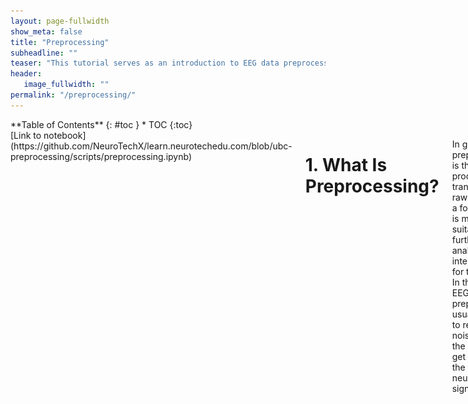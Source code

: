 ```yaml
---
layout: page-fullwidth
show_meta: false
title: "Preprocessing"
subheadline: ""
teaser: "This tutorial serves as an introduction to EEG data preprocessing. If you want to see some actual code that you can play around with, take a look at our IPython Notebook example"
header:
   image_fullwidth: ""
permalink: "/preprocessing/"
---
```

<div class="row">
<div class="medium-4 medium-push-8 columns" markdown="1">
<div class="panel radius" markdown="1">
**Table of Contents**
{: #toc }
*  TOC
{:toc}
</div>
</div><!-- /.medium-4.columns -->


<div class="medium-8 medium-pull-4 columns" markdown="1">
[Link to notebook](https://github.com/NeuroTechX/learn.neurotechedu.com/blob/ubc-preprocessing/scripts/preprocessing.ipynb)  

# 1. What Is Preprocessing?  

In general, preprocessing is the procedure of transforming raw data into a format that is more suitable for further analysis and interpretable for the user. In the case of EEG data, preprocessing usually refers to removing noise from the data to get closer to the true neural signals.  

### 1.1. Why is preprocessing needed?    
There are several reasons why preprocessing is necessary for EEG data. First of all, the signals that are picked up from the scalp are not necessarily an accurate representation of the signals originating from the brain, as the spatial information gets lost. Secondly, EEG data tends to contain a lot of noise which can obscure weaker EEG signals. Artifacts such as blinking or muscle movement can contaminate the data and distort the picture. Finally, we want to separate the relevant neural signals from random neural activity that occurs during EEG recordings.  


![](../images/filtered_unfiltered.png)  
*An example of unfiltered (left) vs filtered (right) EEG data - Image taken from [http://clinicalgate.com/filters-in-the-electroencephalogram/](http://clinicalgate.com/filters-in-the-electroencephalogram/) [(1)](#references)*  

### 1.2. How would preprocessing differ based on the desired analysis  
As EEG preprocessing is still an active area of research, there is no universally adopted EEG preprocessing pipeline, which means that researchers have some freedom in choosing how to transform the raw data. Below are some questions that might help you choose the more appropriate preprocessing techniques:  
-    What kinds of artifacts might be present in your data? Which ones do you want to remove, and which ones do you want to flag to be aware of?  
     -     For example, depending on your experiment eye movements and blinking could be considered a source of noise but they could also reveal important patterns   
-    Is your analysis being done online or offline?     
     -     If you’re preprocessing data as soon as it arrives, you might not be able to use more computationally expensive methods  
-    Which features do you want to focus on?    
     -     For example, if you want to look at event-related potentials (ERPs), you will need to have accurate temporal information, whereas for motor imagery classification you will need accurate spatial information  

Finally, keep in mind that even the best preprocessing techniques will not be able to account for bad data - if your subjects weren’t performing the task correctly or weren’t paying attention to the task or if your equipment was malfunctioning, it may be best to simply run the experiment again, rather that trying to salvage the data.  


## 2. Importing Data   
The majority of this article will be aimed at Python users, referencing the [MNE library](https://martinos.org/mne/stable/index.html) [(2)](#references) for MEG and EEG analysis. It is also [available for C](https://martinos.org/mne/stable/manual/c_reference.html) [(3)](#references), and most of the concepts mentioned should have equivalents in other languages too. For example, if working with Matlab (or Octave), libraries such as [EEGlab](https://sccn.ucsd.edu/eeglab/), [Fieldtrip](http://www.fieldtriptoolbox.org/) and [Brainstorm](http://neuroimage.usc.edu/brainstorm/) were all created to do this sort of thing and more!   


### 2.1. FIF  
The primary file format supported by MNE is .fif, or the [Functional Imaging file format](http://martinos.org/mne/stable/tutorials/seven_stories_about_mne.html?highlight=fif#what-the-fif-does-mne-stand-for) [(4)](#references).  
To take a look at a .fif file, you can use one of the MNE example data sets, for example the somatosensory data is fetched by:  

{% highlight python %}
>>> mne.datasets.somato.data_path() # Caution: ~589 MB download!  
Using default location ~/mne_data for somato...  
Downloading or reinstalling data archive MNE-somato-data.tar.gz at location ~/mne_data  
Downloading data from https://mne-tools.s3.amazonaws.com/datasets/MNE-somato-data.tar.gz (589.1 MB)  
[........................................] 100.00000 | (589.1 MB / 589.1 MB)   
Verifying download hash.   
Decompressing the archive: ~/mne_data/MNE-somato-data.tar.gz  
(please be patient, this can take some time)  
'~/mne_data/MNE-somato-data'  
{% endhighlight %}


Given the data, we can now use the MNE function [read_raw_fif](http://martinos.org/mne/dev/generated/mne.io.read_raw_fif.html) [(5)](#references)to read the data from the file into memory:  

{% highlight python %}
>>> path = mne.datasets.somato.data_path() + '/MEG/somato/sef_raw_sss.fif'  
>>> raw = mne.io.read_raw_fif(path)
Opening raw data file /home/pat/mne_data/MNE-somato-data/MEG/somato/sef_raw_sss.fif...  
    Range : 237600 ... 506999 =    791.189 ...  1688.266 secs  
Ready.  
Current compensation grade : 0  
{% endhighlight %}

This contains a collection of metadata about the recording - all can be listed at raw.info, or alternatively single pieces are accessible via:  

{% highlight python %}
>>> raw.info.get('nchan') # number of channels  
316  
{% endhighlight %}

To inspect all the data, we can use MNE’s inbuilt plotting functionality:  
{% highlight python %}
>>> raw.plot()  
{% endhighlight %}
![](../images/raw_plot.png)    

Now that the data is loaded, the raw recordings are all accessible:  

{% highlight python %}
>>> raw.get_data().shape # (channels, recordings)  
(316, 269400)  
>>> raw.get_data()[0] # 269400 recordings for the first channel, as numpy array  
array([ -5.57487584e-12,  -2.98327676e-12,   3.76587444e-12, ...,  
        -6.26239056e-12,  -9.57932650e-12,  -1.47683897e-11])  
{% endhighlight %}

MNE also supports writing raw data back out to FIF, which is useful when combined with preprocessing above for storing processed values for later use:  

{% highlight python %}
>>> raw.save(‘example.raw.fif')
Writing ~/example.raw.fif
Closing ~/example.raw.fif [done]
{% endhighlight %}

For a full example of the reading and writing of FIF files, including some of the options available for each, you can also see the [MNE tutorial on the topic](http://martinos.org/mne/dev/auto_examples/io/plot_read_and_write_raw_data.html) [(6)](#references).  

### 2.2. EDF / EDF+  
A second example of a file format that is often used for EEG content is EDF, the European Data Format. “.edf” files contain a human-readable header, followed by a large chunk of binary data containing the raw signal for each electrode. Related is [EDF+](http://www.edfplus.info/specs/edfplus.html), a later format that improves on EDF.  

MNE itself contains a collection of EDF files as sample datasets - for example, to load one EDF from its eegbci set:   

{% highlight python %}
>>> path = mne.datasets.eegbci.load_data(1, 1) # Note: 1.2 MB  
>>> path[0]  
u'~/mne_data/MNE-eegbci-data/physiobank/database/eegmmidb/S001/S001R01.edf'  
{% endhighlight %}

From inspecting the file, we can observe that it starts with:  
{% highlight python %}
0 X X X X  Startdate 12-AUG-2009 X X BCI2000  12.08.0916.15.0016896 EDF+C                                       61 1 65
{% endhighlight %}  
etc…, which corresponds to some per-recording metadata, as detailed here:  
[http://www.edfplus.info/specs/edf.html](http://www.edfplus.info/specs/edf.html)[(7)](#references). In this example, you can see that it’s recording from August 12, 2009 at 4:15pm.  

MNE provides the function mne.io.read_raw_edf (8) to load the file:  

{% highlight python %}
>>> raw = mne.io.read_raw_edf(path[0], preload=True)   
Extracting edf Parameters from /home/pat/mne_data/MNE-eegbci-data/physiobank/database/eegmmidb/S001/S001R01.edf...   
Setting channel info structure...   
Creating Raw.info structure...   
Reading 0 ... 9759  =      0.000 ...    60.994 secs...   
Ready.   
{% endhighlight %}

Once loaded, it can be manipulated in the same way as the FIF files mentioned above.   

When given preload=True, this will load it all into memory at the time of call. Data can now be inspected in the same way as described above for FIF files, e.g. calling:   

{% highlight python %}
>>> raw.plot()   
{% endhighlight %}

![](../images/raw_plot-2.png)  

### 2.4. Other standard
FIF and EDF are two of the more common formats that MNE can load, but it does natively support a large collection of some of the more standard formats used. The full selection can be found in the [MNE file documentation](http://martinos.org/mne/dev/manual/io.html), and generally require calling functions like mne.io.read_raw_egi(...) or mne.io.read_raw_eeglab(...).

### 2.3. Other non-standard (CSV / .mat)  
There are lots of different file formats in use for EEG data across the world. For example, it’s common to come across matlab .mat files, or the textual comma-separated variables (CSV) for storing the signals. Assuming you can read the samples into a big matrix of recordings (e.g. using [scipy.io.loadmat](https://docs.scipy.org/doc/scipy/reference/generated/scipy.io.loadmat.html) [(9)](#references) for .mat, or [numpy.genfromtxt](https://docs.scipy.org/doc/numpy/reference/generated/numpy.genfromtxt.html) [(10)](#references) for .csv), MNE also provides a way to convert these into the format it uses:  

{% highlight python %}
>>> ch_names = [‘A’, ‘B’] # channel names   
>>> sfreq = 200 # sampling frequency, in hertz  
>>> info = mne.create_info(ch_names, sfreq) # See [docs](http://martinos.org/mne/stable/generated/mne.Info.html) for full list of Info options.   
>>> samples = np.array([[-1, 0, -1], [0, 1, 0]]) # Samples for each channel  
>>> raw = mne.io.RawArray(samples, info)   
{% endhighlight %}

This can now be used like the raw variables above that were loaded from FIF or EDF.  

## 3. Removing Bad Channels  

### 3.1. What is a ‘bad’ channel?  
Sometimes EEG data (especially high-density EEG data) will contain ‘bad’ channels that do not provide accurate information. It is important to remove those from analysis early on because keeping that data will affect further analysis. There are a few reasons why a channel might be excluded:  
- The channel is malfunctioning for some reason   
- The electrode was improperly placed or didn’t have contact with the scalp  
- (if working with wet electrodes) Two or more channels were bridged   
- (if working with wet electrods) The electrode got saturated  

### 3.2. How to spot a bad channel  
You can detect bad channels even before you have finished collecting the data. For example, if you know one of the channels was not functioning properly or if you noticed that one of the electrodes lost contact with the scalp during the experiment, you can mark it to be excluded from analysis.   

The most common way of detecting bad channels after the data has been collected is by visualizing the raw data. Using MNE, this can be done by the following command:   

{% highlight python %}
raw.plot()  
{% endhighlight %}

Now you can look for channels that either have no signal (a flat line) or seem significantly noisier than others.  

![](../images/bad_channel.png)  
*In this example, the channel at the top is significantly noisier than the others (image taken from [https://www.nbtwiki.net/doku.php?id=tutorial:rejection_of_transient_artifacts](https://www.nbtwiki.net/doku.php?id=tutorial:rejection_of_transient_artifacts))*  

Note that the decision to remove a channel post-hoc because of high noise level can be a bit arbitrary - use your experience and judgement to determine how much noise is appropriate. You should take into account that [ICA](#ICA) will be able to remove some of the noise without having to remove an entire channel. Once you've decided which channels to remove, you can mark bad channels either via an MNE command:  
{% highlight python %}
raw.info['bads'] += ['names of channels to remove']    
{% endhighlight %}

Or interactively, by clicking on the channel line or channel name in the window. The channels you clicked on will then be marked as bad once you close the window.  

### 3.3. How to remove a bad channel from the data  

Once you have identified the bad channels, you can exclude them from further analysis by picking a subset of channels that excludes the ones marked as ‘bad’:  

{% highlight python %}
picks = mne.pick_types(raw.info, exclude='bads')   
{% endhighlight %}


Now when you do further analysis, you can set picks as the channels that will be analysed. For example, if you want to split the data into epochs,  

{% highlight python %}
epochs = mne.Epochs(raw, events, event_id, tmin, tmax, picks=picks,  
                    baseline=(None, 0), reject=reject, preload=False)   
{% endhighlight %}


will have the bad channels excluded since picks does not contain bad channels.  

Note that if you have a lot of bad channels, or if you don’t have many channels to begin with, simply removing bad channels will result in a significant loss of information. In those case, you might want to repair or interpolate the excluded channels instead - see [Section 7] (#re-referencing-and-interpolation) for more details.  

## 4. Filtering   

When looking at the frequencies of a digital signal, whether it be audio, EEG, or otherwise, a popular thing to do is to *filter* certain frequencies, such that either some frequencies are removed, or possibly that some filters remain. There are a number of types of filters:   

- *Low-pass filter:* ‘Low’ frequencies below a certain value are kept (they ‘pass’), while high frequencies are removed. This is also known as a high-cut filter. It may help to think of the audio version of this, which would be something that removed all the high notes from a sound.  
- *High-pass filter (a.k.a Low-cut):* The same as above, but only high frequencies remain, and only those below a certain value are removed.  
- *Band-pass filter:* Combining the two, this keeps only frequencies between a lower and upper bound. The opposite is a band-cut filter, which removes all frequencies in a particular range.  
- *Notch filter:* This is a special type of band-cut filter, that removes a single frequency. It is also possible to combine multiple notch filters, to remove a particular set of single frequencies, useful for things like removing electricity noise.  

In the world of EEG, these are useful for a number of things when processing your signal.  
- *Removing electricity noise:* generally the electrical circuits surrounding your measurement will introduce noise in the 50Hz or 60Hz range (plus multiples).   
     ![](../images/psd-noise.jpg)   
This image (from [http://blricrex.hypotheses.org/ressources/eeg/pre-processing-for-erps](http://blricrex.hypotheses.org/ressources/eeg/pre-processing-for-erps) [(11)](#references)) shows clearly some 50Hz noise from electricity. To remove these, a notch filter can be performed on the raw signal with MNE to remove 50Hz and its multiples.  

{% highlight python %}
raw.notch_filter(np.arange(50, 251, 50))  
{% endhighlight %}  

- Often you only care about a certain frequency range - e.g. if looking at alpha waves, only the 7.5Hz - 12.5Hz range is needed, so it can be useful to perform a band-pass filter between these values to remove any noise outside that range:  

{% highlight python %}
mne.filter.filter_data(raw, sFreq, l_freq=7.5, h_freq=12.5)  
{% endhighlight %}  

- High-pass filtering can be added to remove very low frequency signals. These are too slow to originate from the brain, and are usually a sign of long-term drift in the recording environment.  

Care needs to be taken when performing any filtering however, to ensure that it introduces no extra source of error. For more details on where potential pitfalls have been found, see the [MNE documentation](https://martinos.org/mne/stable/auto_tutorials/plot_background_filtering.html#some-pitfalls-of-filtering) [(12)](#references) on filtering issues.  

## 5. Downsampling  

### 5.1. Background  

Imagine that we have an EEG system with 64 channels, and a sample rate of 600 samples per second (or 600 Hz = hertz). If we are representing each sample as a 32-bit float, this is (64 * 600 * 32) = 1,228,800 bits per second, or 150 kb/sec of data.  

While it might not seem like much, consider that all of this information will be likely transmitted across wireless signal, processed multiple times, and stored. This would all be improved if the number could be lowered. It can be problematic though to reduce the number of channels, which leaves the question: how can the sampling rate be reduced?  

This is where downsampling comes in: it’s a technique to reduce the number of samples used, while still (hopefully) maintaining the information that is needed. It comprises a few pieces:  

- *Strict Downsampling* is what you might think of first when deciding how to reduce the number of samples: just keep every Nth (e.g. every second, or third, or …). This is technically what the term ‘downsampling’ refers to, however it is rarely used in isolation. Similar to how image resizing works, this tends to lead to artifacts in the result (called *aliasing*), which is problematic. For those who are interested in more details, this [youtube video](https://www.youtube.com/watch?v=yWqrx08UeUs)[(13)](#references) is a good start.  
- *Decimating* is downsampling too, but first performing a low-pass filter (see [section 5](#filtering) on filtering) to remove the high frequencies that cause the artifacts. For more info on exactly what is filtered, see the notes and the end of this section.   

### 5.2. Downsampling raw data in MNE  

MNE provides the ‘resample’ method that will perform the decimating technique described above:  

{% highlight python %}
# Resample to 100 Hz
raw_resampled = raw.copy().resample(100, npad='auto')  
{% endhighlight %}  

### 5.3. Notes on downsampling   

#### 5.3.1. Frequencies   

The first thing important to consider when it comes to sampling is what is known as the [Nyquist–Shannon sampling theorem](https://en.wikipedia.org/wiki/Nyquist%E2%80%93Shannon_sampling_theorem) [(14)](#references) (or, usually any time someone mentions ‘Nyquist’ at all). Despite its fancy name, it’s really just a rule relating the information you can get out of a sampled signal. Put simply: if you are sampling at a rate of R Hz, then any signal of frequency above half of that (i.e. R/2 Hz) will be mistaken for a lower frequency. This process is also known as *‘Aliasing’*, as the higher frequency is *aliased* to the lower one. To see why, consider the sample points (black dots), for a high-frequency signal (red) and low-frequency one (black dashes). The sampled points are identical, so a higher sampling rate is required before they can be differentiated.  
![](../images/nyquist.png)  
This is important when it comes to the EEG signal you are processing. For example, if you are detecting Alpha waves (up to 15Hz), this means you’ll need at least a sample rate of 30Hz to ensure the 15Hz signal is detectable. Similarly, if considering Gamma waves up to 100Hz, a sample rate of 200Hz is the lowest possible. What is more, depending on the techniques performed an even higher frequency is preferred. It is important to downsample only as much as required, and be aware that this may modify the results slightly.  

#### 5.3.2. Non-integer ratios  

You may have noticed that the *Strict Downsampling* section talked about keeping every Nth sample. This is possible if the final rate should be ½, ⅓, ¼,  … of your initial rate, but you may wish for more complex ratios between the two. For any rational fraction (e.g. ⅔, ¾, …) this can be achieved by first *upsampling* by one number, and then downsampling by a second. For example, to go from 200Hz to 160Hz (for a ratio of 0.8 = ⅘), this can be achieved by upsampling by 4, then downsampling by 5.  


## 6. Re-referencing And Interpolation   

### 6.1. What is referencing?  

In EEG data, the voltage for each electrode is recorded relative to other electrodes. The ‘reference’, which can be one or a combination of electrodes, is what the voltage will be relative to. This means that neural activity at the reference electrode will also be reflected in all the other electrodes, which could contaminate your signal. This also means that your choice of reference will have a critical impact on your data, as illustrated below:   

![](../images/different-references.png)  
*The same EEG dataset with different choices of reference - Image taken from [http://martinos.org/mne/stable/auto_examples/preprocessing/plot_rereference_eeg.html#sphx-glr-auto-examples-preprocessing-plot-rereference-eeg-py](http://martinos.org/mne/stable/auto_examples/preprocessing/plot_rereference_eeg.html#sphx-glr-auto-examples-preprocessing-plot-rereference-eeg-py) [(15)](#references)*  

### 6.2. How are references chosen?   

When picking a reference, it is important that the electrode(s) that you’re selecting as a reference have as little influence on the locations of your signal of interest as possible. In practice, this means that either the references are located far away from the signal of interest or an average of several electrodes is used.   

Some common choices of reference include:   

- Mastoids (the electrodes placed roughly behind a person’s ears), due to being relatively far from the brain yet close to the other electrodes. However, there is still some neural activity at that location. Either one of the mastoids or the average of the two mastoids can be used.  
- The average of the two earlobes is also commonly used, for similar reasons as the mastoids.  
- Cz (the central electrode) is frequently chosen when looking at activity that is distant from that location.  
- The average of all electrodes (also known as Common Average Reference). This choice of reference reduces the impact that any single malfunctioning electrode will have on the results and is the default choice of reference in MNE. However, using this reference only makes sense with systems that have enough channels so that the overall activity averages to 0. If you have less than 32 channels, consider using a different reference instead.  

Any given EEG headset comes with a pre-defined reference; however, it is possible to re-reference the data after data has been collected. In MNE, you can change the reference via the `set_eeg_reference()` command.    

By default, MNE re-references data to the average of all electrodes, but you can also set the average reference explicitly:   

{% highlight python %}
raw.set_eeg_reference()  
{% endhighlight %}


will set the reference to the average. To set the reference to the default that came with the headset, you can use   

{% highlight python %}
raw.set_eeg_reference([])  
{% endhighlight %}  

To set the reference to a custom combination of electrodes, you can use   
{% highlight python %}
raw.set_eeg_reference([electrodes_to_use])  
{% endhighlight %}

Which will set the reference to the average of the electrodes in [electrodes_to_use].  

### 6.3. Interpolation  

After flagging bad channels, it is common practice to interpolate data for the bad channels based on the data from the good channels. Interpolation is a way of filling in the missing data based on the other data available.  

There are a few ways of interpolating EEG data, but by far the most common is interpolation by spherical splines. This method consists of the following steps:   

1. Project the channel locations onto a unit sphere (representing the head)   
2. Compute a matrix that describes the relationship between the good and bad electrodes   
3. Use the result from (2) to interpolate the data for bad electrodes  

A detailed description of the method can be found at [http://martinos.org/mne/stable/manual/channel_interpolation.html#channel-interpolation](http://martinos.org/mne/stable/manual/channel_interpolation.html#channel-interpolation) [(16)](#references).  

This method can be easily implemented in MNE via the following command:   

{% highlight python %}
raw.interpolate_bads(reset_bads=False)  
{% endhighlight %}  

## 7. Artifact rejection and correction  

### 7.1. Types of artifacts   

Artifacts are signals that are picked up by the EEG system but do not actually originate from the brain. There are many different sources of artifacts for EEG data, which will manifest themselves differently. EEG artifacts can be roughly classified as biological or environmental.  

- *Environmental artifacts* originate from outside-world interference - for example, power lines, electrodes losing contact or other people’s movement during the experiment. The easiest way to minimize the effect of those artifacts is by adjusting the environment (e.g shielding the room, properly securing the electrodes). Power line interference can be removed by applying a notch filter at 50 or 60 Hz, and in fact, this filter comes pre-built in some headsets. The influence of environmental artifacts can also be somewhat reduced by using active electrodes (electrodes that have an additional low-noise amplifier inside)  

- *Biological artifacts* originate from sources in the body. Some of the most common biological artifacts are blinks, eye movements, head movements, heart beats and muscular noise. It is possible to detect those artifacts if you have access to other biometric data, for example, accelerometer, electrooculogram (EOG) or eye tracking data for eye movement artifacts, accelerometer data for head movement artifacts and electrocardiogram (ECG) data for heartbeat artifacts.  
    - The neural signals that are not relevant to the phenomenon you’re investigating can also be considered a source of artifacts. For example, participants who are tired will often show large Alpha wave spikes; if you are not interested in looking at that effect, you might want to remove those spikes from the data.      

### 7.2. Rejection based on visualization   

One way of finding artifacts is by simply looking at the data, as biological artifacts tend to have recognizable patterns. For example, if you plot the sample BCI dataset from MNE:  

{% highlight python %}
from mne.datasets import eegbci  
from mne.io import concatenate_raws, read_raw_edf  

subject = 1  
runs = [1,2,3]   
raw_fnames = eegbci.load_data(subject,runs)  
raw_files = [read_raw_edf(f, preload=True) for f in raw_fnames]  
raw = concatenate_raws(raw_files)  
raw.filter(0.5, 30)  
raw.plot(n_channels=10, block=True)  
{% endhighlight %}  

![](../images/artifacts1.png)  

...and annotate noisy segments to remove them later. You can press the ‘a’ key to enter annotation mode:  

![](../images/artifacts2.png)  

Now you can flag noisy-looking segments by left-clicking and dragging. By default, the annotated segments will be marked as ‘bad’, but you can create different labels if you wish by clicking ‘Add label’.  

![](../images/artifacts3.png)   

As you compile the data into epochs for further analysis, the marked segments will be rejected automatically.  
Note that finding artifacts based on their visualization can be unreliable since it relies on observer judgement. However, there are ways to detect bad segments automatically, for example, based on the variance of the signal, the probability of the pattern of activity being seen in a particular channel, or the magnitude of voltage increases. MNE provides support for automatic epoch rejection based on the peak-to-peak amplitude: each Epoch has a *reject* dictionary that contains the channel types and the threshold amplitude values. You can set those values by creating a dictionary:     

{% highlight python %}
reject = dict(eeg=5e-6) #if you have EOG, MEG or other data, you can set the thresholds for those as well   
{% endhighlight %}  

...passing this dictionary you created when you construct your epochs...  

{% highlight python %}
epochs = mne.Epochs(raw, events, event_id, tmin, tmax, proj=True,  
                    reject=reject, reject_by_annotation=True)  
{% endhighlight %}  

...and dropping the rejected epochs:   

{% highlight python %}
epochs.drop_bad()  
{% endhighlight %}  

When you run this command, you should be able to see how many epochs were dropped. You might need to adjust the thresholds based on how many epochs were rejected, since those values are highly dependent on the data you have.    

## 8. Preprocessing for High Density (Research EEG)  vs Low Density (Consumer EEG)  

High density EEG systems carry a large momentum of research, which is great in terms of standardized research, but leads to complications for innovations in lower density EEG headsets and their preprocessing. Overall, the main differences in preprocessing are in channel removal (due to smaller amount of channels), using event-markers (due to Bluetooth lag), Data quality (due to non-standard electrodes), referencing and ERP morphing (due to non-standard locations). [(17 18)](#references)  
Still, in 2017, Krigolson tested the Muse headset (Low Density EEG) compared to the 64-electrode ActiCAP (High Density EEG) in detecting P300 and N200 ERPs from an oddball paradigm and reward-learning task. They showed success with Muse headset despite these complications.[(17)](#references)   

### 8.1. Channel Removal  

With High Density EEG caps, the occasional bad channel is simply deleted. Since there are enough other channels to compensate, there is no significant impact on whatever data analysis is done.   
In Low Density EEG systems, however, the amount of channels is limited, so rejection of noisy channels is not feasible. Hence the importance of appropriate training for whoever is setting up the hardware, in order to reduce noise. [(17)](#references)   

### 8.2. Using Event-Markers   

Event-Markers are a time measurement of when an event is expected to occur, in order to simplify ERP analysis. It is extremely common with high density EEGs, because they are connected to a computer through cables. However, many Low Density EEG systems are connected through Bluetooth, which has a lag of tens of milliseconds that varies in the magnitude of tens of milliseconds (Krigolson 2017 reported 40ms +20 ms), so the analysis cannot depend on event-markers to indicate what sections of data to analyze as an ERP. [(17)](#references)   
As an alternative to event-markers, some preprocessing protocols may identify the slope of change in a signal, and identify that it is likely an ERP [(17)](#references). Still, protocols without event-markers are not well established.   

### 8.3. Data Quality  

High Density EEG machines are often employed with wet electrodes, which provide better signal quality than dry electrodes [(18)](#references). The issue of signal quality is further complicated by the limited amount of channels in Low Density EEGs, since a bad channel cannot simply be rejected [(section 8.1.)](#channel-removal).     
Krigolson (2017) reported signal quality as the main issue in experimentation, but also claimed that sufficient quality was easily obtained once users followed guides more closely, and gained experience with the Muse system.[(17)](#references)    

### 8.4. Referencing and ERP Shape   

With High Density EEG systems, many channels are available, so there are multiple popular options for referencing (such as the mastoid channels). However, with Low Density EEG the hardware limits the referencing options. A common compromise for Low Density systems is referencing to the Fpz channel. [(17)](#references)  
A consequence of these hardware limitations is that the shape of well studied ERPs may be different. This does not necessarily alter the quantification of an ERP detected, so the analysis can still be successful. This occurs because the referencing is not done with a significant amount of channels farther away, so the signal characteristics that will stand out are different, and will lead to a non-standard shape of ERPs [(17)](#references).   

## 9. Artifact Correction   

Artifact correction is meant to remove neural signals that are not useful for our analysis. However, these techniques often intersect with the techniques used to pick apart different contributions to a measured signal (Source Decomposition) and then estimate its localization in the brain (Source Localization). Thus, we will describe the techniques in concept, discuss their use in artifact correction, source localization and source decomposition, but only demo the artifact correction functionality.  
The basic assumption is that if two independent signals are statistically independent, so even if they are added together, one can separate contributions that are not predictive of each other (statistically independent) [(20 21 22 23 24)](#references). This is called Source Separation, and would be done with ICA, PCA, SSP or other methods.  
Once the signals are separated, they can be localized by fitting them to fixed oscillating dipoles (see section [9.4. Dipole Fit](#dipole-fit)). [(21 22)](#references) This is called Source Localization, and is often done with a Dipole Fit.  


### 9.1. ICA (Independent Component Analysis)  

ICA is a technique that separates and localizes independent signals that have been added together. It was created for the cocktail party problem, in which you attempt to isolate a pertinent conversation from the noise of other conversations in, say, a cocktail party.  
For Source Separation, ICA is generally considered the best, since it does not assume orthogonal or gaussian behavior of the individual signals, which are unreasonable assumptions that other techniques depend on. In any case, ICA still assumes that signals are static, and that separate signals are statistically independent, which may not be appropriate for some neural signals. [(20 23 24)](#references)  
For Artifact Correction, ICA is used to separate components in order to identify artifacts from eye movements or heartbeats. These have characteristic shapes, and can often be identified automatically. [(28)](#references)  
This technique is generally considered the best, since it does not assume orthogonal or gaussian behavior of the individual signals, which are unreasonable assumptions that other techniques depend on. [(20 23 24)](#references)   
Applied to EEG and EMG, ICA is much more effective than its simpler counterpart, PCA (Principal Component Analysis), which assumes that all signals are orthogonal, and creates a succession of orthogonal base vectors where each vector will account for as much variance as possible. [(20)](#references)  
As a result, when using PCA the first vector is significantly larger in magnitude than all the subsequent vectors. When the signal to noise ratio (SNR) is low, important information in these subsequent vectors can get lost. [(24)](#references)  
![](../images/pca-ica.png)  
*Comparing ICA and PCA [(20)](#references)*   

There are multiple sources discussing ICA methods [(23 24)](#references) and how to apply them with open source libraries in MATLAB (EEGLAB) [(21 22 23)](#references) and Python (Open Python EEG) [(24 20)](#references).  

### 9.2. SSP (Signal Space Projection)  

SSP is similar to PCA in that it separates signal from noise based on orthogonality. The main assumption used is that signals and noise are generated in fixed and different positions and orientations, so their contributions a linearly independent and show stable field patterns, even though they vary in magnitude over time. Then, we take the matrix U as the orthonormal basis of all noise signals (defined previously), and define $$P_{\bot} = I − UU^T$$ as the signal-space projection operator, which removes any contribution parallel to the noise described by U. By applying the signal-space projection operator to the original signal, we keep only the signal contributions that are perpendicular to the noise expected: $$s_{SSP}(t)=P_{\bot} s(t)$$ [(25)](#references).    
This technique is extremely powerful in removing noise, especially since the matrix U, defining the expected noise, can be very selective. However, pertinent signals that are not perpendicular to the noise can get diminished, and even removed. [(24 25)](#references)  
In a comparison of ICA and SSP, it was found that both yield a similar SNR, whereas ICA performs slightly better. Furthermore, SSP produced less noise and less signal, whereas ICA carried noise forward but identified signals without reducing them.[(24)](#references)  

### 9.3. Maxwell Filters: SSS and tSSS  

Maxwell FIlters are based on Maxwell’s equations describing electromagnetism.[(26)](#references)   
SSS (Signal Space Separation) is a technique exclusive to MEG, and separates an MEG signal into components originating within the head, and outside of it. Components modeled outside of the head are simply removed from the vector basis, and their noise contributions erased. This is extremely powerful since it does not depend on any assumptions of what the external noise should be, and does not require any signal channel to be sacrificed for referencing. Still, MEG systems cannot capture radial signals.[(24)](#references)  
tSSS (temporal Signal Space Separation) is similar to SSS, but it uses the temporal consistency of signals inside the skull to differentiate the signal space of brain within the skull from artifacts generated between the skull and the sensors. This helps remove muscle artifacts (such as blinking) and artifacts due to other interfering hardware, such as EEG sensors. [(24)](#references)  

### 9.4. Dipole Fit  

Dipole fitting consists of modeling the brain’s behavior as oscillating dipoles in specific positions. It is based on the concept that brain-waves result from groups of parallel neurons firing synchronously, which can be modeled as a voltage potential dipole oscillating in a certain position. [(21 22 27)](#references)  
This concept is reasonable, as has been discussed by many publications for decades [(27)](#references). Still, the mathematical process of directly fitting oscillating dipole sources onto an EEG signal is not very trustworthy or resilient to noise, especially for signals originating deep in the brain. A much more powerful approach is to apply dipole fitting onto individual signals that have been picked apart by an artifact correction algorithm, such as ICA or SSP. In practice, running an ICA then a  dipole fit is very common [(21 22 27)](#references).  


## References  

1. Background on filters for EEG: [http://clinicalgate.com/filters-in-the-electroencephalogram/](http://clinicalgate.com/filters-in-the-electroencephalogram/)  
2. MNE Library: [https://martinos.org/mne/stable/index.html](https://martinos.org/mne/stable/index.html)  
3. MNE (C implementation): [https://martinos.org/mne/stable/manual/c_reference.html](https://martinos.org/mne/stable/manual/c_reference.html)    
4. FIF Documentation: [http://martinos.org/mne/stable/tutorials/seven_stories_about_mne.html?highlight=fif#what-the-fif-does-mne-stand-for](http://martinos.org/mne/stable/tutorials/seven_stories_about_mne.html?highlight=fif#what-the-fif-does-mne-stand-for)  
5. read_raw_fif Documentation: [http://martinos.org/mne/dev/generated/mne.io.read_raw_fif.html](http://martinos.org/mne/dev/generated/mne.io.read_raw_fif.html)    
6. Reading and Writing Raw Data in MNE: [http://martinos.org/mne/dev/auto_examples/io/plot_read_and_write_raw_data.html](http://martinos.org/mne/dev/auto_examples/io/plot_read_and_write_raw_data.html)  
7. EDF File Format Specification: [http://www.edfplus.info/specs/edf.html](http://martinos.org/mne/dev/auto_examples/io/plot_read_and_write_raw_data.html)    
8. read_raw_edf Documentation: [http://www.martinos.org/mne/stable/generated/mne.io.read_raw_edf.html](http://martinos.org/mne/dev/auto_examples/io/plot_read_and_write_raw_data.html)    
9. Loading Matrices in SciPy: [https://docs.scipy.org/doc/scipy/reference/generated/scipy.io.loadmat.html](http://martinos.org/mne/dev/auto_examples/io/plot_read_and_write_raw_data.html)    
10. Loading Matrices from .txt in NumPy: [https://docs.scipy.org/doc/numpy/reference/generated/numpy.genfromtxt.html](https://docs.scipy.org/doc/numpy/reference/generated/numpy.genfromtxt.html)    
11. [http://blricrex.hypotheses.org/ressources/eeg/pre-processing-for-erps](http://blricrex.hypotheses.org/ressources/eeg/pre-processing-for-erps)     
12. MNE Filtering Tutorial: [https://martinos.org/mne/stable/auto_tutorials/plot_background_filtering.html#some-pitfalls-of-filtering](https://martinos.org/mne/stable/auto_tutorials/plot_background_filtering.html#some-pitfalls-of-filtering)     
13. Downsampling Example: [https://www.youtube.com/watch?v=yWqrx08UeUs](https://www.youtube.com/watch?v=yWqrx08UeUs)    
14. Nyquist-Shannon Sampling Theorem: [https://en.wikipedia.org/wiki/Nyquist%E2%80%93Shannon_sampling_theorem](https://en.wikipedia.org/wiki/Nyquist%E2%80%93Shannon_sampling_theorem)    
15. Re-Referencing in MNE: [http://martinos.org/mne/stable/auto_examples/preprocessing/plot_rereference_eeg.html#sphx-glr-auto-examples-preprocessing-plot-rereference-eeg-py](http://martinos.org/mne/stable/auto_examples/preprocessing/plot_rereference_eeg.html#sphx-glr-auto-examples-preprocessing-plot-rereference-eeg-py)   
16. Channel Interpolation in MNE: [http://martinos.org/mne/stable/manual/channel_interpolation.html#channel-interpolation](http://martinos.org/mne/stable/manual/channel_interpolation.html#channel-interpolation)    
17. Validation of consumer EEG: [http://journal.frontiersin.org/article/10.3389/fnins.2017.00109/full](http://journal.frontiersin.org/article/10.3389/fnins.2017.00109/full)     
18. A direct comparison of wet, dry and insulating bioelectric  
recording electrodes (A Searle and L Kirkup 1999): [https://www.google.ca/url?sa=t&source=web&rct=j&url=http://iopscience.iop.org/article/10.1088/0967-3334/21/2/307/pdf&ved=0ahUKEwj9vYyD36nTAhVJ4mMKHfaPBGwQFggaMAA&usg=AFQjCNF6PP563IoHmjCoHLiLl1aNFReZ9g&sig2=xDblyqx0iIN6JguVhHwXZQ](https://www.google.ca/url?sa=t&source=web&rct=j&url=http://iopscience.iop.org/article/10.1088/0967-3334/21/2/307/pdf&ved=0ahUKEwj9vYyD36nTAhVJ4mMKHfaPBGwQFggaMAA&usg=AFQjCNF6PP563IoHmjCoHLiLl1aNFReZ9g&sig2=xDblyqx0iIN6JguVhHwXZQ)     
19. MNE tutorials + intro to python: [https://martinos.org/mne/stable/tutorials.html](https://martinos.org/mne/stable/tutorials.html)     
20. ICA in MNE: [http://martinos.org/mne/dev/manual/preprocessing/ica.html](http://martinos.org/mne/dev/manual/preprocessing/ica.html)     
21. Automated dipole fitting after ICA with practice datasets: [http://cognitrn.psych.indiana.edu/busey/temp/eeglabtutorial4.301/dipfittut/dipfit.html](http://cognitrn.psych.indiana.edu/busey/temp/eeglabtutorial4.301/dipfittut/dipfit.html)     
22. Makoto’s personal guide on using EEGLAB for ICA and Dipole fitting: [https://sccn.ucsd.edu/wiki/Makoto%27s_preprocessing_pipeline](https://sccn.ucsd.edu/wiki/Makoto%27s_preprocessing_pipeline)     
23. Background theory of ICA: [https://sccn.ucsd.edu/wiki/Chapter_09:_Decomposing_Data_Using_ICA](https://sccn.ucsd.edu/wiki/Chapter_09:_Decomposing_Data_Using_ICA)   
24. Comparing ICA and SSP: [https://www.ncbi.nlm.nih.gov/pmc/articles/PMC4972935/](https://www.ncbi.nlm.nih.gov/pmc/articles/PMC4972935/)     
25. SSP in MNE: [http://martinos.org/mne/dev/manual/preprocessing/ssp.html](http://martinos.org/mne/dev/manual/preprocessing/ssp.html)   
26. Maxwell fintering in MNE: [http://martinos.org/mne/dev/manual/preprocessing/maxwell.html#id4](http://martinos.org/mne/dev/manual/preprocessing/maxwell.html#id4)   
27. Dipole source localization: [https://sccn.ucsd.edu/wiki/A08:_DIPFIT](https://sccn.ucsd.edu/wiki/A08:_DIPFIT)   
28. ICA used for artifact correction: [http://martinos.org/mne/stable/auto_tutorials/plot_artifacts_correction_ica.html](http://martinos.org/mne/stable/auto_tutorials/plot_artifacts_correction_ica.html)      
